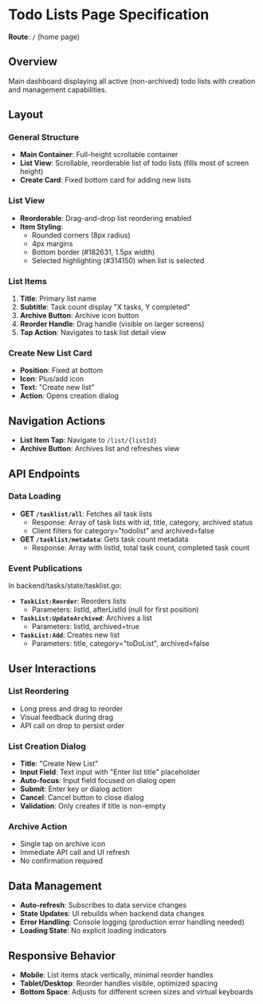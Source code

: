 # Todo Lists Page Specification

**Route**: `/` (home page)

## Overview
Main dashboard displaying all active (non-archived) todo lists with creation and management capabilities.

## Layout

### General Structure
- **Main Container**: Full-height scrollable container
- **List View**: Scrollable, reorderable list of todo lists (fills most of screen height)
- **Create Card**: Fixed bottom card for adding new lists

### List View
- **Reorderable**: Drag-and-drop list reordering enabled
- **Item Styling**:
  - Rounded corners (8px radius)
  - 4px margins
  - Bottom border (#182631, 1.5px width)
  - Selected highlighting (#314150) when list is selected

### List Items
1. **Title**: Primary list name
2. **Subtitle**: Task count display "X tasks, Y completed"
3. **Archive Button**: Archive icon button
4. **Reorder Handle**: Drag handle (visible on larger screens)
5. **Tap Action**: Navigates to task list detail view

### Create New List Card
- **Position**: Fixed at bottom
- **Icon**: Plus/add icon
- **Text**: "Create new list"
- **Action**: Opens creation dialog

## Navigation Actions
- **List Item Tap**: Navigate to `/list/{listId}`
- **Archive Button**: Archives list and refreshes view

## API Endpoints

### Data Loading
- **GET `/tasklist/all`**: Fetches all task lists
  - Response: Array of task lists with id, title, category, archived status
  - Client filters for category="todolist" and archived=false
- **GET `/tasklist/metadata`**: Gets task count metadata
  - Response: Array with listId, total task count, completed task count

### Event Publications
In backend/tasks/state/tasklist.go:
- **`TaskList:Reorder`**: Reorders lists
  - Parameters: listId, afterListId (null for first position)
- **`TaskList:UpdateArchived`**: Archives a list
  - Parameters: listId, archived=true
- **`TaskList:Add`**: Creates new list
  - Parameters: title, category="toDoList", archived=false

## User Interactions

### List Reordering
- Long press and drag to reorder
- Visual feedback during drag
- API call on drop to persist order

### List Creation Dialog
- **Title**: "Create New List"
- **Input Field**: Text input with "Enter list title" placeholder
- **Auto-focus**: Input field focused on dialog open
- **Submit**: Enter key or dialog action
- **Cancel**: Cancel button to close dialog
- **Validation**: Only creates if title is non-empty

### Archive Action
- Single tap on archive icon
- Immediate API call and UI refresh
- No confirmation required

## Data Management
- **Auto-refresh**: Subscribes to data service changes
- **State Updates**: UI rebuilds when backend data changes
- **Error Handling**: Console logging (production error handling needed)
- **Loading State**: No explicit loading indicators

## Responsive Behavior
- **Mobile**: List items stack vertically, minimal reorder handles
- **Tablet/Desktop**: Reorder handles visible, optimized spacing
- **Bottom Space**: Adjusts for different screen sizes and virtual keyboards

